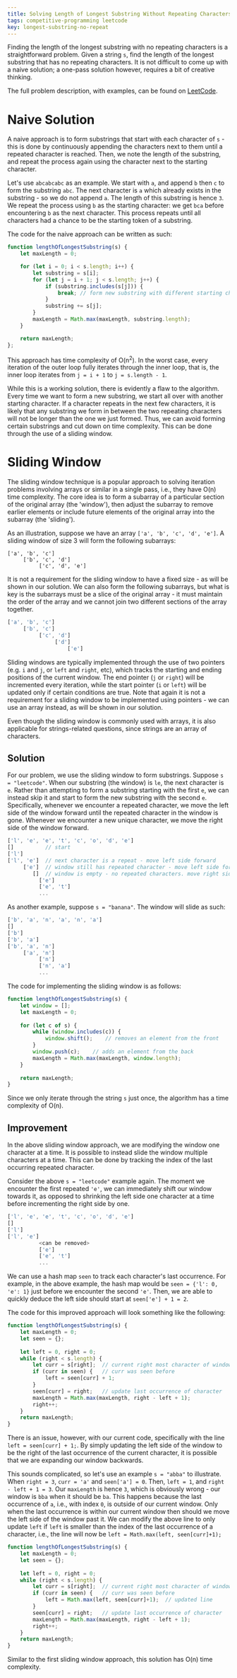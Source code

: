 ```yaml
---
title: Solving Length of Longest Substring Without Repeating Characters
tags: competitive-programming leetcode
key: longest-substring-no-repeat
---
```


Finding the length of the longest substring with no repeating characters is a straightforward problem. Given a string `s`, find the length of the longest substring that has no repeating characters. It is not difficult to come up with a naive solution; a one-pass solution however, requires a bit of creative thinking.

<!--more-->

The full problem description, with examples, can be found on [LeetCode](https://leetcode.com/problems/longest-substring-without-repeating-characters/).

# Naive Solution
A naive approach is to form substrings that start with each character of `s` - this is done by continuously appending the characters next to them until a repeated character is reached. Then, we note the length of the substring, and repeat the process again using the character next to the starting character. 

Let's use `abcabcabc` as an example. We start with `a`, and append `b` then `c` to form the substring `abc`. The next character is `a` which already exists in the substring - so we do not append `a`. The length of this substring is hence `3`. We repeat the process using `b` as the starting character: we get `bca` before encountering `b` as the next character. This process repeats until all characters had a chance to be the starting token of a substring.

The code for the naive approach can be written as such:
```javascript
function lengthOfLongestSubstring(s) {
    let maxLength = 0;    

    for (let i = 0; i < s.length; i++) {
        let substring = s[i];
        for (let j = i + 1; j < s.length; j++) {
            if (substring.includes(s[j])) {
                break; // form new substring with different starting character
            }
            substring += s[j];
        }
        maxLength = Math.max(maxLength, substring.length);
    }

    return maxLength;
};
```

This approach has time complexity of O(n<sup>2</sup>). In the worst case, every iteration of the outer loop fully iterates through the inner loop, that is, the inner loop iterates from `j = i + 1` to `j = s.length - 1`. 

While this is a working solution, there is evidently a flaw to the algorithm. Every time we want to form a new substring, we start all over with another starting character. If a character repeats in the next few characters, it is likely that any substring we form in between the two repeating characters will not be longer than the one we just formed. Thus, we can avoid forming certain substrings and cut down on time complexity. This can be done through the use of a sliding window.
 
# Sliding Window 
The sliding window technique is a popular approach to solving iteration problems involving arrays or similar in a single pass, i.e., they have O(n) time complexity. The core idea is to form a subarray of a particular section of the original array (the 'window'), then adjust the subarray to remove earlier elements or include future elements of the original array into the subarray (the 'sliding'). 

As an illustration, suppose we have an array `['a', 'b', 'c', 'd', 'e']`. A sliding window of size 3 will form the following subarrays:

```
['a', 'b', 'c']
     ['b', 'c', 'd']
          ['c', 'd', 'e']
```

It is not a requirement for the sliding window to have a fixed size - as will be shown in our solution. We can also form the following subarrays, but what is key is the subarrays must be a slice of the original array - it must maintain the order of the array and we cannot join two different sections of the array together.

```javascript
['a', 'b', 'c']
     ['b', 'c']
          ['c', 'd']
               ['d']
                   ['e']
```

Sliding windows are typically implemented through the use of two pointers (e.g. `i` and `j`, or `left` and `right`, etc), which tracks the starting and ending positions of the current window. The end pointer (`j` or `right`) will be incremented every iteration, while the start pointer (`i` or `left`) will be updated only if certain conditions are true. Note that again it is not a requirement for a sliding window to be implemented using pointers - we can use an array instead, as will be shown in our solution.

Even though the sliding window is commonly used with arrays, it is also applicable for strings-related questions, since strings are an array of characters. 

## Solution
For our problem, we use the sliding window to form substrings. Suppose `s = "leetcode"`. When our substring (the window) is `le`, the next character is `e`. Rather than attempting to form a substring starting with the first `e`, we can instead skip it and start to form the new substring with the second `e`. Specifically, whenever we encounter a repeated character, we move the left side of the window forward until the repeated character in the window is gone. Whenever we encounter a new unique character, we move the right side of the window forward.

```javascript
['l', 'e', 'e', 't', 'c', 'o', 'd', 'e'] 
[]          // start
['l']
['l', 'e']  // next character is a repeat - move left side forward
     ['e']  // window still has repeated character - move left side forward again
        []  // window is empty - no repeated characters. move right side forward
          ['e']
          ['e', 't']
          ...
```

As another example, suppose `s = "banana"`. The window will slide as such:

```javascript
['b', 'a', 'n', 'a', 'n', 'a']
[]
['b']
['b', 'a']
['b', 'a', 'n']
     ['a', 'n']
          ['n']
          ['n', 'a']
          ...
```

The code for implementing the sliding window is as follows:

```javascript
function lengthOfLongestSubstring(s) {
    let window = [];
    let maxLength = 0;
    
    for (let c of s) {
        while (window.includes(c)) {
            window.shift();    // removes an element from the front
        }
        window.push(c);    // adds an element from the back
        maxLength = Math.max(maxLength, window.length);
    }
    
    return maxLength;
}
```

Since we only iterate through the string `s` just once, the algorithm has a time complexity of O(n).

## Improvement
In the above sliding window approach, we are modifying the window one character at a time. It is possible to instead slide the window multiple characters at a time. This can be done by tracking the index of the last occurring repeated character. 

Consider the above `s = "leetcode"` example again. The moment we encounter the first repeated `'e'`, we can immediately shift our window towards it, as opposed to shrinking the left side one character at a time before incrementing the right side by one. 

```javascript
['l', 'e', 'e', 't', 'c', 'o', 'd', 'e'] 
[]          
['l']
['l', 'e']  
          <can be removed> 
          ['e']
          ['e', 't']
          ...
```

We can use a hash map `seen` to track each character's last occurrence. For example, in the above example, the hash map would be `seen = {'l': 0, 'e': 1}` just before we encounter the second `'e'`. Then, we are able to quickly deduce the left side should start at `seen['e'] + 1 = 2`.

The code for this improved approach will look something like the following:

```javascript
function lengthOfLongestSubstring(s) {
    let maxLength = 0;
    let seen = {};
    
    let left = 0, right = 0;
    while (right < s.length) {
        let curr = s[right];  // current right most character of window
        if (curr in seen) {   // curr was seen before
            left = seen[curr] + 1;
        }
        seen[curr] = right;   // update last occurrence of character
        maxLength = Math.max(maxLength, right - left + 1);
        right++;
    }
    return maxLength;
}
```

There is an issue, however, with our current code, specifically with the line `left = seen[curr] + 1;`. By simply updating the left side of the window to be the right of the last occurrence of the current character, it is possible that we are expanding our window backwards. 

This sounds complicated, so let's use an example `s = "abba"` to illustrate. When `right = 3`, `curr = 'a'` and `seen['a'] = 0`. Then, `left = 1`, and `right - left + 1 = 3`. Our `maxLength` is hence `3`, which is obviously wrong - our window is `bba` when it should be `ba`. This happens because the last occurrence of `a`, i.e., with index `0`, is outside of our current window. Only when the last occurrence is within our current window then should we move the left side of the window past it. We can modify the above line to only update `left` if `left` is smaller than the index of the last occurrence of a character, i.e., the line will now be `left = Math.max(left, seen[curr]+1);`

```javascript
function lengthOfLongestSubstring(s) {
    let maxLength = 0;
    let seen = {};
    
    let left = 0, right = 0;
    while (right < s.length) {
        let curr = s[right];  // current right most character of window
        if (curr in seen) {   // curr was seen before
            left = Math.max(left, seen[curr]+1);  // updated line
        }
        seen[curr] = right;   // update last occurrence of character
        maxLength = Math.max(maxLength, right - left + 1);
        right++;
    }
    return maxLength;
}
```

Similar to the first sliding window approach, this solution has O(n) time complexity.